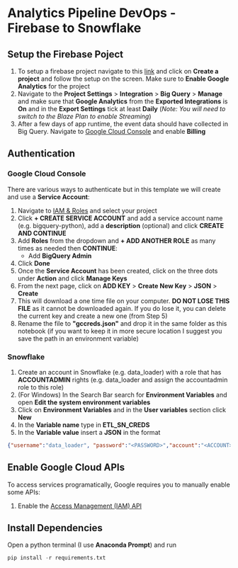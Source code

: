 # Analytics Pipeline DevOps - Firebase to Snowflake

## Setup the Firebase Poject

1. To setup a firebase project navigate to this [link](https://console.firebase.google.com/) and click on **Create a project** and follow the setup on the screen. Make sure to **Enable Google Analytics** for the project
2. Navigate to the **Project Settings** > **Integration** > **Big Query** > **Manage** and make sure that **Google Analytics** from the **Exported Integrations** is **On** and in the **Export Settings** tick at least **Daily** (*Note: You will need to switch to the Blaze Plan to enable Streaming*)
3. After a few days of app runtime, the event data should have collected in Big Query. Navigate to [Google Cloud Console](https://console.cloud.google.com/) and enable **Billing**

## Authentication

### Google Cloud Console

There are various ways to authenticate but in this template we will create and use a **Service Account**:
1. Navigate to [IAM & Roles](https://console.cloud.google.com/iam-admin/serviceaccounts) and select your project
2. Click **+ CREATE SERVICE ACCOUNT** and add a service account name (e.g. bigquery-python), add a **description** (optional) and click **CREATE AND CONTINUE**
3. Add **Roles** from the dropdown and **+ ADD ANOTHER ROLE** as many times as needed then **CONTINUE**:
    * Add **BigQuery Admin**
4. Click **Done**
5. Once the **Service Account** has been created, click on the three dots under **Action** and click **Manage Keys**
6. From the next page, click on **ADD KEY** > **Create New Key** > **JSON** > **Create**
7. This will download a one time file on your computer. **DO NOT LOSE THIS FILE** as it cannot be downloaded again. If you do lose it, you can delete the current key and create a new one (from Step 5)
8. Rename the file to **"gccreds.json"** and drop it in the same folder as this notebook (if you want to keep it in more secure location I suggest you save the path in an environment variable)

### Snowflake

1. Create an account in Snowflake (e.g. data_loader) with a role that has **ACCOUNTADMIN** rights (e.g. data_loader and assign the accountadmin role to this role)
2. (For Windows) In the Search Bar search for **Environment Variables** and open **Edit the system environment variables** 
3. Click on **Environment Variables** and in the **User variables** section click **New**
4. In the **Variable name** type in **ETL_SN_CREDS**
5. In the **Variable value** insert a **JSON** in the format
```JSON
{"username":"data_loader", "password":"<PASSWORD>","account":"<ACCOUNT>","warehouse":"<WAREHOUSE>","role":"data_loader"}
```

## Enable Google Cloud APIs

To access services programatically, Google requires you to manually enable some APIs:
1. Enable the [Access Management (IAM) API](https://console.cloud.google.com/flows/enableapi?apiid=iam.googleapis.com)

## Install Dependencies

Open a python terminal (I use **Anaconda Prompt**) and run
```python
pip install -r requirements.txt
```